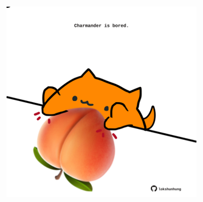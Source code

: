 <!-- built at 26/04/2024, 08:00:37 UTC -->
<p align="center">
  <img width="500" height="500" src="./ReadmeImage.svg">
</p>
